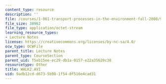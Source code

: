 ```yaml
---
content_type: resource
description: ''
file: /courses/1-061-transport-processes-in-the-environment-fall-2008/9adb12cdd6735b981f540f516e4cad31_walk2.avi
file_size: 38962
file_type: application/octet-stream
learning_resource_types:
- Lecture Notes
license: https://creativecommons.org/licenses/by-nc-sa/4.0/
ocw_type: OCWFile
parent_title: Lecture Notes
parent_type: CourseSection
parent_uid: f5eb15ee-ec29-db1a-0157-e22a35620c38
resourcetype: Other
title: WALK2.AVI
uid: 9adb12cd-d673-5b98-1f54-0f516e4cad31
---
```

